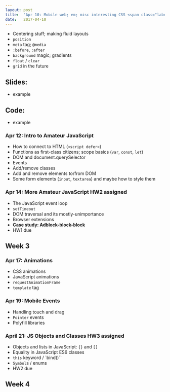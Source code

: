 ```yaml
---
layout: post
title:  'Apr 10: Mobile web; em; misc interesting CSS <span class="label">HW1 assigned</span>'
date:   2017-04-10
---
```


- Centering stuff; making fluid layouts
- `position`
- `meta` tag; `@media`
- `:before`, `:after`
- `background` magic; gradients
- `float` / `clear`
- `grid` in the future

<!--more-->

## Slides:
- example

## Code:
- example


### Apr 12: Intro to Amateur JavaScript
- How to connect to HTML (`<script defer>`)
- Functions as first-class citizens; scope basics (`var`, `const`, `let`)
- DOM and document.querySelector
- Events
- Add/remove classes
- Add and remove elements to/from DOM
- Some form elements (`input`, `textarea`) and maybe how to style them

### Apr 14: More Amateur JavaScript  <span class="label">HW2 assigned</span>
- The JavaScript event loop
- `setTimeout`
- DOM traversal and its mostly-unimportance
- Browser extensions
- **Case study: Adblock-block-block**
- <span class="label">HW1 due</span>

## Week 3

### Apr 17: Animations
- CSS animations
- JavaScript animations
- `requestAnimationFrame`
- `template` tag

### Apr 19: Mobile Events
- Handling touch and drag
- `Pointer` events
- Polyfill libraries

### April 21: JS Objects and Classes  <span class="label">HW3 assigned</span>
- Objects and lists in JavaScript: `{}` and `[]`
- Equality in JavaScript
  ES6 classes
- `this` keyword / `bind()``
- `Symbol`s / enums
- <span class="label">HW2 due</span>

## Week 4
